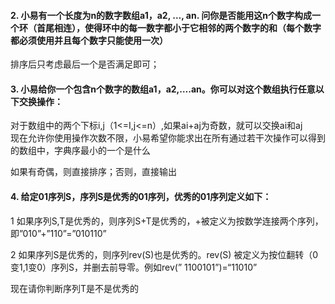 #### 2. 小易有一个长度为n的数字数组a1，a2, ..., an. 问你是否能用这n个数字构成一个环（首尾相连），使得环中的每一数字都小于它相邻的两个数字的和（每个数字都必须使用并且每个数字只能使用一次）

排序后只考虑最后一个是否满足即可；

#### 3. 小易给你一个包含n个数字的数组a1，a2,….an。你可以对这个数组执行任意以下交换操作：  
对于数组中的两个下标i,j（1<=I,j<=n）,如果ai+aj为奇数，就可以交换ai和aj  
现在允许你使用操作次数不限，小易希望你能求出在所有通过若干次操作可以得到的数组中，字典序最小的一个是什么

如果有奇偶，则直接排序；否则，直接输出

#### 4. 给定01序列S，序列S是优秀的01序列，优秀的01序列定义如下：  
1 如果序列S,T是优秀的，则序列S+T是优秀的，+被定义为按数学连接两个序列，即”010”+”110”=”010110”  

2 如果序列S是优秀的，则序列rev(S)也是优秀的。rev(S) 被定义为按位翻转（0变1,1变0）序列S，并删去前导零。例如rev(” 1100101”)=“11010”  

现在请你判断序列T是不是优秀的
